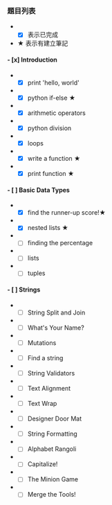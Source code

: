### 題目列表 
- - [x] 表示已完成
- ★ 表示有建立筆記
#### - [x] Introduction 
* - [x] print 'hello, world'
* - [x] python if-else ★
* - [x] arithmetic operators
* - [x] python division
* - [x] loops
* - [x] write a function ★
* - [x] print function ★
#### - [ ] Basic Data Types
* - [x] find the runner-up score!★
* - [x] nested lists ★
* - [ ] finding the percentage
* - [ ] lists
* - [ ] tuples
#### - [ ] Strings
* - [ ] String Split and Join
* - [ ] What's Your Name?
* - [ ] Mutations
* - [ ] Find a string
* - [ ] String Validators
* - [ ] Text Alignment
* - [ ] Text Wrap
* - [ ] Designer Door Mat
* - [ ] String Formatting
* - [ ] Alphabet Rangoli
* - [ ] Capitalize!
* - [ ] The Minion Game
* - [ ] Merge the Tools!
